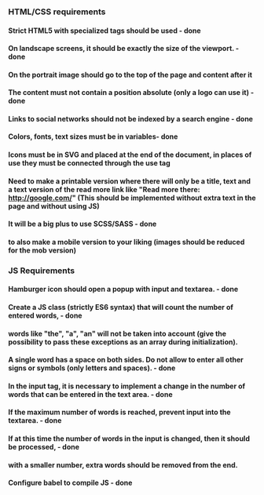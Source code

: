 ### HTML/CSS requirements


#### Strict HTML5 with specialized tags should be used - done
#### On landscape screens, it should be exactly the size of the viewport. - done
#### On the portrait image should go to the top of the page and content after it
#### The content must not contain a position absolute (only a logo can use it) - done
#### Links to social networks should not be indexed by a search engine - done
#### Colors, fonts, text sizes must be in variables- done
#### Icons must be in SVG and placed at the end of the document, in places of use they must be connected through the use tag
#### Need to make a printable version where there will only be a title, text and a text version of the read more link like "Read more there: http://google.com/" (This should be implemented without extra text in the page and without using JS)

#### It will be a big plus to use SCSS/SASS  - done
#### to also make a mobile version to your liking (images should be reduced for the mob version)




### JS Requirements

#### Hamburger icon should open a popup with input and textarea. - done
#### Create a JS class (strictly ES6 syntax) that will count the number of entered words,  - done
#### words like "the", "a", "an" will not be taken into account (give the possibility to pass these exceptions as an array during initialization). 
#### A single word has a space on both sides. Do not allow to enter all other signs or symbols (only letters and spaces). - done

#### In the input tag, it is necessary to implement a change in the number of words that can be entered in the text area. - done 
#### If the maximum number of words is reached, prevent input into the textarea.  - done
#### If at this time the number of words in the input is changed, then it should be processed, - done
#### with a smaller number, extra words should be removed from the end. 
#### Configure babel to compile JS - done